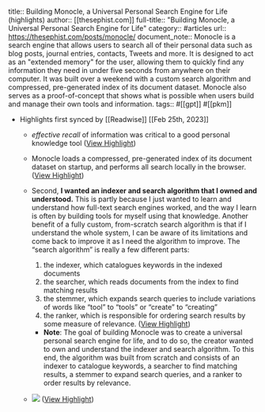 title:: Building Monocle, a Universal Personal Search Engine for Life (highlights)
author:: [[thesephist.com]]
full-title:: "Building Monocle, a Universal Personal Search Engine for Life"
category:: #articles
url:: https://thesephist.com/posts/monocle/
document_note:: Monocle is a search engine that allows users to search all of their personal data such as blog posts, journal entries, contacts, Tweets and more. It is designed to act as an "extended memory" for the user, allowing them to quickly find any information they need in under five seconds from anywhere on their computer. It was built over a weekend with a custom search algorithm and compressed, pre-generated index of its document dataset. Monocle also serves as a proof-of-concept that shows what is possible when users build and manage their own tools and information.
tags:: #[[gpt]] #[[pkm]]

- Highlights first synced by [[Readwise]] [[Feb 25th, 2023]]
	- *effective recall* of information was critical to a good personal knowledge tool ([View Highlight](https://read.readwise.io/read/01gt3avgee490zn8102nn1y8w6))
	- Monocle loads a compressed, pre-generated index of its document dataset on startup, and performs all search locally in the browser. ([View Highlight](https://read.readwise.io/read/01gt3aw9qwtp181gdfpa1mq3w2))
	- Second, **I wanted an indexer and search algorithm that I owned and understood.** This is partly because I just wanted to learn and understand how full-text search engines worked, and the way I learn is often by building tools for myself using that knowledge. Another benefit of a fully custom, from-scratch search algorithm is that if I understand the whole system, I can be aware of its limitations and come back to improve it as I need the algorithm to improve. The “search algorithm” is really a few different parts:
	  
	  1.  the indexer, which catalogues keywords in the indexed documents
	  2.  the searcher, which reads documents from the index to find matching results
	  3.  the stemmer, which expands search queries to include variations of words like “tool” to “tools” or “create” to “creating”
	  4.  the ranker, which is responsible for ordering search results by some measure of relevance. ([View Highlight](https://read.readwise.io/read/01gt3awhd8zd4w264r1m19sf21))
		- **Note**: The goal of building Monocle was to create a universal personal search engine for life, and to do so, the creator wanted to own and understand the indexer and search algorithm. To this end, the algorithm was built from scratch and consists of an indexer to catalogue keywords, a searcher to find matching results, a stemmer to expand search queries, and a ranker to order results by relevance.
	- ![](https://thesephist.com/img/monocle-diagram.jpg) ([View Highlight](https://read.readwise.io/read/01gt3axg33j6j60hznx6720yvc))